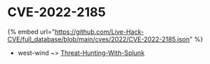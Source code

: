 # CVE-2022-2185
{% embed url="https://github.com/Live-Hack-CVE/full_database/blob/main/cves/2022/CVE-2022-2185.json" %}

* west-wind ~> [Threat-Hunting-With-Splunk](https://www.alice-snow.ru/2022/database/cve-2022-2185/threat-hunting-with-splunk-west-wind)